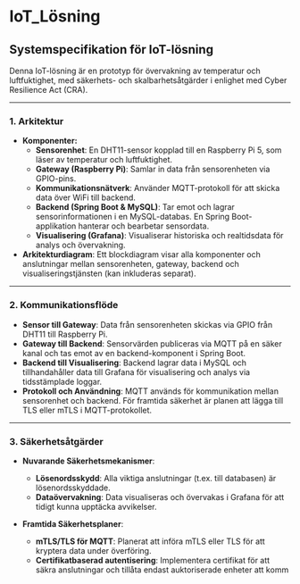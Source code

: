 # IoT_Lösning

## Systemspecifikation för IoT-lösning

Denna IoT-lösning är en prototyp för övervakning av temperatur och luftfuktighet, med säkerhets- och skalbarhetsåtgärder i enlighet med Cyber Resilience Act (CRA).

---

### 1. Arkitektur

- **Komponenter:**
  - **Sensorenhet**: En DHT11-sensor kopplad till en Raspberry Pi 5, som läser av temperatur och luftfuktighet.
  - **Gateway (Raspberry Pi)**: Samlar in data från sensorenheten via GPIO-pins.
  - **Kommunikationsnätverk**: Använder MQTT-protokoll för att skicka data över WiFi till backend.
  - **Backend (Spring Boot & MySQL)**: Tar emot och lagrar sensorinformationen i en MySQL-databas. En Spring Boot-applikation hanterar och bearbetar sensordata.
  - **Visualisering (Grafana)**: Visualiserar historiska och realtidsdata för analys och övervakning.
- **Arkitekturdiagram**: Ett blockdiagram visar alla komponenter och anslutningar mellan sensorenheten, gateway, backend och visualiseringstjänsten (kan inkluderas separat).

---

### 2. Kommunikationsflöde

- **Sensor till Gateway**: Data från sensorenheten skickas via GPIO från DHT11 till Raspberry Pi.
- **Gateway till Backend**: Sensorvärden publiceras via MQTT på en säker kanal och tas emot av en backend-komponent i Spring Boot.
- **Backend till Visualisering**: Backend lagrar data i MySQL och tillhandahåller data till Grafana för visualisering och analys via tidsstämplade loggar.
- **Protokoll och Användning**: MQTT används för kommunikation mellan sensorenhet och backend. För framtida säkerhet är planen att lägga till TLS eller mTLS i MQTT-protokollet.

---

### 3. Säkerhetsåtgärder

- **Nuvarande Säkerhetsmekanismer**:
  - **Lösenordsskydd**: Alla viktiga anslutningar (t.ex. till databasen) är lösenordsskyddade.
  - **Dataövervakning**: Data visualiseras och övervakas i Grafana för att tidigt kunna upptäcka avvikelser.

- **Framtida Säkerhetsplaner**:
  - **mTLS/TLS för MQTT**: Planerat att införa mTLS eller TLS för att kryptera data under överföring.
  - **Certifikatbaserad autentisering**: Implementera certifikat för att säkra anslutningar och tillåta endast auktoriserade enheter att komm
